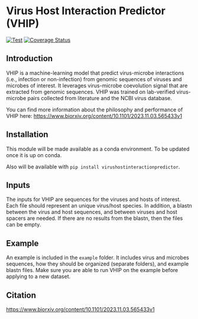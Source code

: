 # Virus Host Interaction Predictor (VHIP)

[![Test](https://github.com/DuhaimeLab/VirusHostInteractionPredictor/actions/workflows/test.yml/badge.svg?branch=main&event=push)](https://github.com/DuhaimeLab/VirusHostInteractionPredictor/actions/workflows/test.yml)
[![Coverage Status](https://coveralls.io/repos/github/DuhaimeLab/VirusHostInteractionPredictor/badge.svg?branch=main)](https://coveralls.io/github/DuhaimeLab/VirusHostInteractionPredictor?branch=main)

## Introduction

VHIP is a machine-learning model that predict virus-microbe interactions (i.e., infection or non-infection) from genomic sequences of viruses and microbes of interest. It leverages virus-microbe coevolution signal that are extracted from genomic sequences. VHIP was trained on lab-verified virus-microbe pairs collected from literature and the NCBI virus database. 

You can find more information about the philosophy and performance of VHIP here: https://www.biorxiv.org/content/10.1101/2023.11.03.565433v1 

## Installation 

This module will be made available as a conda environment. To be updated once it is up on conda. 

Also will be available with `pip install virushostinteractionpredictor`. 


## Inputs

The inputs for VHIP are sequences for the viruses and hosts of interest. Each file should represent an unique virus/host species. In addition, a blastn between the virus and host sequences, and between viruses and host spacers are needed. If there are no results from the blastn, then the files can be empty. 

## Example

An example is included in the `example` folder. It includes virus and microbes sequences, how they should be organized (separate folders), and example blastn files. Make sure you are able to run VHIP on the example before applying to a new dataset. 


## Citation

https://www.biorxiv.org/content/10.1101/2023.11.03.565433v1
